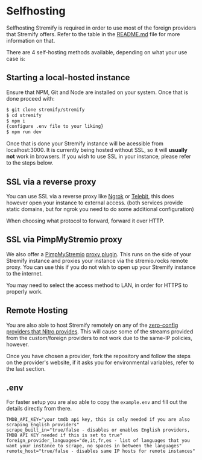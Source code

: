 # Selfhosting
Selfhosting Stremify is required in order to use most of the foreign providers that Stremify offers. Refer to the table in the [README.md](https://github.com/stremify/stremify/blob/main/README.md) file for more information on that.

There are 4 self-hosting methods available, depending on what your use case is:

## Starting a local-hosted instance

Ensure that NPM, Git and Node are installed on your system. Once that is done proceed with:
```sh
$ git clone stremify/stremify
$ cd stremify
$ npm i
{configure .env file to your liking}
$ npm run dev
```
Once that is done your Stremify instance will be acessible from localhost:3000. It is currently being hosted without SSL, so it will **usually not** work in browsers. If you wish to use SSL in your instance, please refer to the steps below.

## SSL via a reverse proxy
You can use SSL via a reverse proxy like [Ngrok](https://ngrok.com) or [Telebit](https://telebit.cloud), this does however open your instance to external access. (both services provide static domains, but for ngrok you need to do some additional configuration)

When choosing what protocol to forward, forward it over HTTP.
## SSL via PimpMyStremio proxy
We also offer a [PimpMyStremio](https://github.com/sungshon/PimpMyStremio/tree/master) [proxy plugin](https://github.com/stremify/stremify-ssl-mirror). This runs on the side of your Stremify instance and proxies your instance via the stremio.rocks remote proxy. You can use this if you do not wish to open up your Stremify instance to the internet. 

You may need to select the access method to LAN, in order for HTTPS to properly work.


## Remote Hosting
You are also able to host Stremify remotely on any of the [zero-config providers that Nitro provides](https://nitro.unjs.io/deploy#zero-config-providers). This will cause some of the streams provided from the custom/foreign providers to not work due to the same-IP policies, however.

Once you have chosen a provider, fork the repository and follow the steps on the provider's website, if it asks you for environmental variables, refer to the last section.

## .env
For faster setup you are also able to copy the ``example.env`` and fill out the details directly from there.

```.env
TMDB_API_KEY="your tmdb api key, this is only needed if you are also scraping English providers"
scrape_built_in="true/false - disables or enables English providers, TMDB API KEY needed if this is set to true"
foreign_provider_languages="de,it,fr,es - list of languages that you want your instance to scrape, no spaces in between the languages"
remote_host="true/false - disables same IP hosts for remote instances"
```
